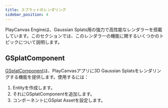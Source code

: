 ```yaml
---
title: スプラットのレンダリング
sidebar_position: 4
---
```


PlayCanvas Engineは、Gaussian Splats用の強力で高性能なレンダラーを搭載しています。このセクションでは、このレンダラーの機能に関するいくつかのトピックについて説明します。

## GSplatComponent

[GSplatComponent](https://api.playcanvas.com/engine/classes/GSplatComponent.html)は、PlayCanvasアプリに3D Gaussian Splatsをレンダリングする機能を提供します。使用するには：

1. Entityを作成します。
2. それにGSplatComponentを追加します。
3. コンポーネントにGSplat Assetを設定します。
